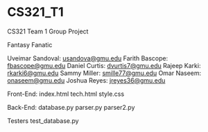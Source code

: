 # CS321_T1
CS321 Team 1 Group Project

Fantasy Fanatic

Uveimar Sandoval: usandova@gmu.edu
Farith Bascope: fbascope@gmu.edu
Daniel Curtis: dvurtis7@gmu.edu
Rajeep Karki: rkarki6@gmu.edu
Sammy Miller: smille77@gmu.edu
Omar Naseem: onaseem@gmu.edu 
Joshua Reyes: jreyes36@gmu.edu


Front-End: 
  index.html
  tech.html
  style.css

Back-End:
  database.py
  parser.py
  parser2.py

Testers
  test_database.py
